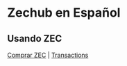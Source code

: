 # Zechub en Español

## Usando ZEC

[Comprar ZEC](https://github.com/ZecHub/zechub/blob/main/site/zechubglobal/zcashesp/usandozec/buyingzec.md) | [Transactions](https://github.com/ZecHub/zechub/blob/main/site/zechubglobal/zcashesp/usandozec/transactions.md)
